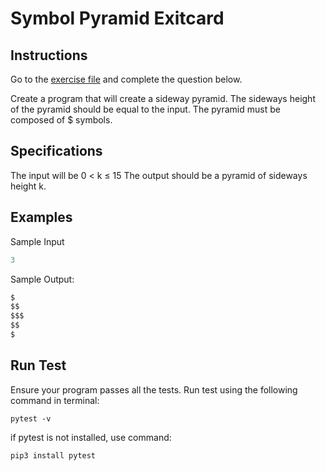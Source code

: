 # Symbol Pyramid Exitcard
## Instructions

Go to the [exercise file](exercise.py) and complete the question below.

Create a program that will create a sideway pyramid. The sideways height of the pyramid should be equal
to the input. The pyramid must be composed of $ symbols.
## Specifications
The input will be 0 < k ≤ 15
The output should be a pyramid of sideways height k.
## Examples
Sample Input
```Python
3
```

Sample Output:
```Python
$
$$
$$$
$$
$
```
## Run Test
Ensure your program passes all the tests. Run test using the following command in terminal:
```
pytest -v
```
if pytest is not installed, use command:
```
pip3 install pytest
```
